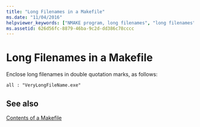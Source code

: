 ```yaml
---
title: "Long Filenames in a Makefile"
ms.date: "11/04/2016"
helpviewer_keywords: ["NMAKE program, long filenames", "long filenames"]
ms.assetid: 626d56fc-8879-46ba-9c2d-dd386c78cccc
---
```

# Long Filenames in a Makefile

Enclose long filenames in double quotation marks, as follows:

```
all : "VeryLongFileName.exe"
```

## See also

[Contents of a Makefile](../build/contents-of-a-makefile.md)
